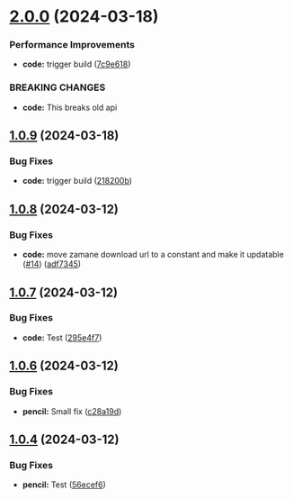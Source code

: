 # [2.0.0](https://github.com/AppacYazilim/zamanejs/compare/v1.0.9...v2.0.0) (2024-03-18)


### Performance Improvements

* **code:** trigger build ([7c9e618](https://github.com/AppacYazilim/zamanejs/commit/7c9e6186eea076ee9a3acaf340a3d59839d680d1))


### BREAKING CHANGES

* **code:** This breaks old api

## [1.0.9](https://github.com/AppacYazilim/zamanejs/compare/v1.0.8...v1.0.9) (2024-03-18)


### Bug Fixes

* **code:** trigger build ([218200b](https://github.com/AppacYazilim/zamanejs/commit/218200bb160c9a51afd1c9cc5c6577bc7787063f))

## [1.0.8](https://github.com/AppacYazilim/zamanejs/compare/v1.0.7...v1.0.8) (2024-03-12)


### Bug Fixes

* **code:** move zamane download url to a constant and make it updatable ([#14](https://github.com/AppacYazilim/zamanejs/issues/14)) ([adf7345](https://github.com/AppacYazilim/zamanejs/commit/adf73457541c11fcf0911e8157ae954149a533d7))

## [1.0.7](https://github.com/AppacYazilim/zamanejs/compare/v1.0.6...v1.0.7) (2024-03-12)


### Bug Fixes

* **code:** Test ([295e4f7](https://github.com/AppacYazilim/zamanejs/commit/295e4f740d4516b2e4c391c9c64a90cc60b808a1))

## [1.0.6](https://github.com/AppacYazilim/zamanejs/compare/v1.0.5...v1.0.6) (2024-03-12)


### Bug Fixes

* **pencil:** Small fix ([c28a19d](https://github.com/AppacYazilim/zamanejs/commit/c28a19dbe7ad1b1b2608fc63e25d3c19e973be78))

## [1.0.4](https://github.com/AppacYazilim/zamanejs/compare/v1.0.3...v1.0.4) (2024-03-12)


### Bug Fixes

* **pencil:** Test ([56ecef6](https://github.com/AppacYazilim/zamanejs/commit/56ecef6d38c5852439a9c3808a4599ee97a09b0a))
